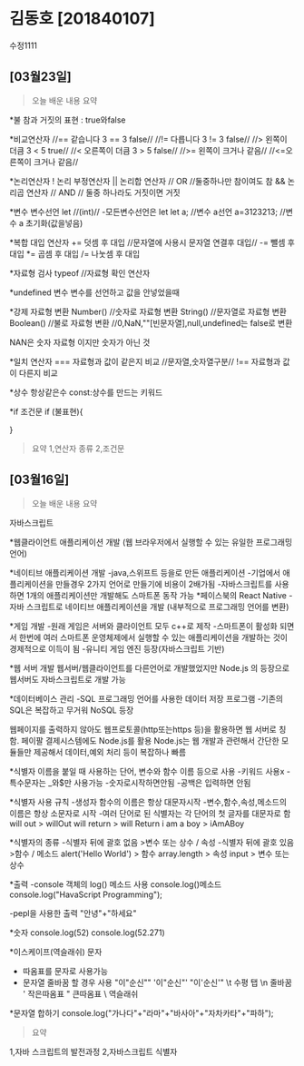 # 김동호 [201840107]
수정1111
## [03월23일]
> 오늘 배운 내용 요약

*불
참과 거짓의 표현 : true와false

*비교연산자
//== 같습니다 3 == 3 false//
//!= 다릅니다 3 != 3 false//
//>  왼쪽이 더큼 3 < 5 true//
//<  오른쪽이 더큼 3 > 5 false//
//>= 왼쪽이 크거나 같음//
//<=오른쪽이 크거나 같음//

*논리연산자
! 논리 부정연산자
|| 논리합 연산자 // OR //둘중하나만 참이여도 참
&& 논리곱 연산자 // AND // 둘중 하나라도 거짓이면 거짓

*변수
변수선언 let //(int)//
-모든변수선언은 let
let a; //변수 a선언
a=3123213; //변수 a 초기화(값을넣음)

*복합 대입 연산자
+= 덧셈 후 대입 //문자열에 사용시 문자열 연결후 대입//
-= 뺄셈 후 대입
*= 곱셈 후 대입
/= 나눗셈 후 대입

*자료형 검사
typeof //자료형 확인 연산자

*undefined 변수
변수를 선언하고 값을 안넣었을때 

*강제 자료형 변환
Number() //숫자로 자료형 변환
String() //문자열로 자료형 변환
Boolean() //불로 자료형 변환 //0,NaN,""[빈문자열],null,undefined는 false로 변환

NAN은 숫자 자료형 이지만 숫자가 아닌 것

*일치 연산자
=== 자료형과 값이 같은지 비교 //문자열,숫자열구분//
!== 자료형과 값이 다른지 비교

*상수
항상같은수
const:상수를 만드는 키워드

*if 조건문
if (불표현){

}

> 요약
1,연산자 종류
2,조건문

## [03월16일]
> 오늘 배운 내용 요약 

자바스크립트

*웹클라이언트 애플리케이션 개발
(웹 브라우저에서 실행할 수 있는 유일한 프로그래밍 언어)

*네이티브 애플리케이션 개발
-java,스위프트 등을로 만든 애플리케이션
-기업에서 애플리케이션을 만들경우 2가지 언어로 만들기에 비용이 2배가됨
-자바스크립트를 사용하면 1개의 애플리케이션만 개발해도 스마트폰 동작 가능
*페이스북의 React Native
-자바 스크립트로 네이티브 애플리케이션을 개발 (내부적으로 프로그래밍 언어를 변환)

*게임 개발
-원래 게임은 서버와 클라이언트 모두 c++로 
제작
-스마트폰이 활성화 되면서 한번에 여러 스마트폰 운영체제에서 실행할 수 있는 애플리케이션을 개발하는 것이 경제적으로 이득이 됨
-유니티 게임 엔진 등장(자바스크립트 기반)

*웹 서버 개발
웹서버/웹클라이언트를 다른언어로 개발했었지만
Node.js 의 등장으로 웹서버도 자바스크립트로 개발 가능

*데이터베이스 관리
-SQL 프로그래밍 언어를 사용한 데이터 저장 프로그램
-기존의 SQL은 복잡하고 무거워 NoSQL 등장


웹페이지를 출력하지 않아도 웹프로토콜(http또는https 등)을 활용하면 웹 서버로 칭함. 페이팔 결제시스템에도 Node.js를 활용
Node.js는 웹 개발과 관련해서 간단한 모듈들만 제공해서 데이터,예외 처리 등이 복잡하나 빠름

*식별자
이름을 붙일 때 사용하는 단어, 변수와 함수 이름 등으로 사용
-키워드 사용x
-특수문자는 _와$만 사용가능
-숫자로시작하면안됨
-공백은 입력하면 안됨

*식별자 사용 규칙
-생성자 함수의 이름은 항상 대문자시작
-변수,함수,속성,메소드의 이름은 항상 소문자로 시작
-여러 단어로 된 식별자는 각 단어의 첫 글자를 대문자로 함
will out > willOut
will return > will Return
i am a boy > iAmABoy

*식별자의 종류
-식별자 뒤에 괄호 없음 >변수 또는 상수 / 속성
-식별자 뒤에 괄호 있음 >함수 / 메소드
alert('Hello World') > 함수
array.length > 속성
input > 변수 또는 상수

*출력
-console 객체의 log() 메소드 사용
console.log()메소드
console.log("HavaScript Programming");

-pepl을 사용한 출력
"안녕"+"하세요"

*숫자
console.log(52)
console.log(52.271)

*이스케이프(역슬래쉬) 문자
- 따옴표를 문자로 사용가능
- 문자열 줄바꿈 할 경우 사용
"이\"순신"\"
'이"순신"'
"이'순신'"
\t 수평 탭
\n 줄바꿈
\' 작은따옴표
\" 큰따옴표
\\ 역슬래쉬

*문자열 합하기
console.log("가나다"+"라마"+"바사아"+"자차카타"+"파하");

>요약

1,자바 스크립트의 발전과정
2,자바스크립트 식별자